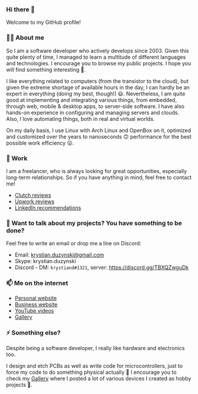### Hi there :wave:

Welcome to my GitHub profile!

### :astronaut: About me

So I am a software developer who actively develops since 2003. Given this quite plenty of time, I managed to learn a multitude of different languages and technologies. I encourage you to browse my public projects. I hope you will find something interesting :thinking:.

I like everything related to computers (from the transistor to the cloud), but given the extreme shortage of available hours in the day, I can hardly be an expert in everything (doing my best, though!) :smiley:. Nevertheless, I am quite good at implementing and integrating various things, from embedded, through web, mobile & desktop apps, to server-side software. I have also hands-on experience in configuring and managing servers and clouds. Also, I love automating things, both in real and virtual worlds.

On my daily basis, I use Linux with Arch Linux and OpenBox on it, optimized and customized over the years to nanoseconds :upside_down_face: performance for the best possible work efficiency :stuck_out_tongue:.

### :briefcase: Work

I am a freelancer, who is always looking for great opportunities, especially long-term relationships. So if you have anything in mind, feel free to contact me!

* [Clutch reviews](https://clutch.co/profile/kdsolutions#reviews)
* [Upwork reviews](https://www.upwork.com/fl/krystianduzynski)
* [LinkedIn recommendations](https://www.linkedin.com/in/krystian-duzynski/)

### :speech_balloon: Want to talk about my projects? You have something to be done?

Feel free to write an email or drop me a line on Discord:

- Email: krystian.duzynski@gmail.com
- Skype: krystian.duzynski
- Discord - DM: `krystiand#1321`, server: https://discord.gg/TBXQZwguDk

### :mailbox: Me on the internet

- [Personal website](https://krystiand.net/)
- [Business website](http://kdsolutions.com/)
- [YouTube videos](https://www.youtube.com/user/krystiand/videos)
- [Gallery](https://krystiand.net/gallery)

### :zap: Something else?

Despite being a software developer, I really like hardware and electronics too.

I design and etch PCBs as well as write code for microcontrollers, just to force my code to do something physical actually :slightly_smiling_face: I encourage you to check my [Gallery](https://krystiand.net/gallery) where I posted a lot of various devices I created as hobby projects :slightly_smiling_face:.
